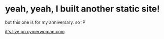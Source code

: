 # yeah, yeah, I built another static site!

but this one is for my anniversary. so :P

[it's live on cymerwoman.com](https://www.cymerwoman.com/)